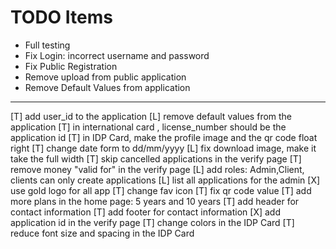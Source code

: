 # TODO Items

- Full testing
- Fix Login: incorrect username and password
- Fix Public Registration
- Remove upload from public application
- Remove Default Values from application

------

[T] add user_id to the application
[L] remove default values from the application
[T] in international card , license_number should be the application id
[T] in IDP Card, make the profile image and the qr code float right
[T] change date form to dd/mm/yyyy
[L] fix download image, make it take the full width
[T] skip cancelled applications in the verify page
[T] remove money "valid for" in the verify page
[L] add roles: Admin,Client, clients can only create applications
[L] list all applications for the admin
[X] use gold logo for all app
[T] change fav icon
[T] fix qr code value
[T] add more plans in the home page: 5 years and 10 years
[T] add header for contact information
[T] add footer for contact information
[X] add application id in the verify page
[T] change colors in the IDP Card
[T] reduce font size and spacing in the IDP Card
